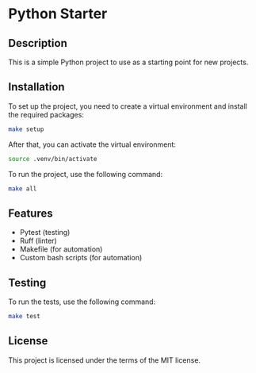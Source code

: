 # Python Starter

## Description

This is a simple Python project to use as a starting point for new projects.

## Installation
To set up the project, you need to create a virtual environment and install the required packages:

```sh
make setup
```
After that, you can activate the virtual environment:
```sh
source .venv/bin/activate
```
To run the project, use the following command:
```sh
make all
```


## Features
- Pytest (testing)
- Ruff (linter)
- Makefile (for automation)
- Custom bash scripts (for automation)

## Testing
To run the tests, use the following command:

```sh
make test
```

## License
This project is licensed under the terms of the MIT license.

